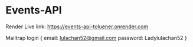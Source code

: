 # Events-API

Render Live link: https://events-api-toluener.onrender.com

Mailtrap login { email: lulachan52@gmail.com
                password: Ladylulachan52 }
